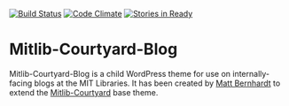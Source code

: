 [![Build Status](https://travis-ci.org/MITLibraries/mitlib-courtyard-blog.svg)](https://travis-ci.org/MITLibraries/mitlib-courtyard-blog)
[![Code Climate](https://codeclimate.com/github/MITLibraries/mitlib-courtyard-blog/badges/gpa.svg)](https://codeclimate.com/github/MITLibraries/mitlib-courtyard-blog)
[![Stories in Ready](https://badge.waffle.io/MITLibraries/mitlib-courtyard-blog.svg?label=ready&title=Ready)](http://waffle.io/MITLibraries/mitlib-courtyard-blog)

Mitlib-Courtyard-Blog
======

Mitlib-Courtyard-Blog is a child WordPress theme for use on internally-facing blogs at the MIT Libraries. It has been created by [Matt Bernhardt](https://github.com/matt-bernhardt) to extend the [Mitlib-Courtyard](https://github.com/MITLibraries/mitlib-courtyard) base theme.